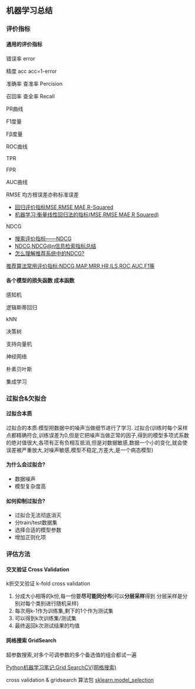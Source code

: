 ## 机器学习总结

### 评价指标

#### 通用的评价指标

错误率 error

精度 acc
acc=1-error

准确率 查准率 Percision

召回率 查全率 Recall

PR曲线

F1度量

Fβ度量

ROC曲线

TPR

FPR

AUC曲线

RMSE 均方根误差亦称标准误差

* [回归评价指标MSE,RMSE,MAE,R-Squared](https://www.jianshu.com/p/9ee85fdad150)
* [机器学习:衡量线性回归法的指标(MSE,RMSE,MAE,R Squared)](https://www.cnblogs.com/volcao/p/9104183.html)

NDCG
* [搜索评价指标——NDCG](NDCG.md)
* [NDCG,NDCG@n信息检索指标总结](https://www.jianshu.com/p/f4999bf7d986)
* [怎么理解推荐系统中的NDCG?](http://sofasofa.io/forum_main_post.php?postid=1002561)

[推荐算法常用评价指标:NDCG,MAP,MRR,HR,ILS,ROC,AUC,F1等](https://blog.csdn.net/qq_40006058/article/details/89432773)

#### 各个模型的损失函数 成本函数

感知机

逻辑斯蒂回归

kNN

决策树

支持向量机

神经网络

朴素贝叶斯

集成学习

### 过拟合&欠拟合

#### 过拟合本质
过拟合的本质:模型把数据中的噪声当做细节进行了学习.
过拟合(训练时每个采样点都精确符合,训练误差为0,但是它把噪声当做正常的因子,得到的模型多项式系数的绝对值很大,各项有正有负相互抵消,但是对数据敏感,数据一个小的变化,就会使误差被严重放大,对噪声敏感,模型不稳定,方差大,是一个病态模型)
#### 为什么会过拟合?
* 数据噪声
* 模型复杂度高

#### 如何抑制过拟合?
* 过拟合无法彻底消灭
* 分train/test数据集
* 选择合适的模型参数
* 增加正则化项

### 评估方法

#### 交叉验证 Cross Validation

k折交叉验证 k-fold cross validation
1. 分成大小相等的k份,每一份要**尽可能同分布**(可以**分层采样**得到 分层采样是分别对每个类别进行随机采样)
2. 每次用k-1作为训练集,剩下的1个作为测试集
3. 可以得到k次训练集/测试集
4. 最终返回k次测试结果的均值

#### 网格搜索 GridSearch 
超参数搜索,对多个可调参数的多个备选值的组合都试一遍

[Python机器学习笔记:Grid SearchCV(网格搜索)](https://www.cnblogs.com/wj-1314/p/10422159.html)

cross validation & gridsearch 算法包
[sklearn.model_selection](https://scikit-learn.org/stable/model_selection.html#model_selection)

